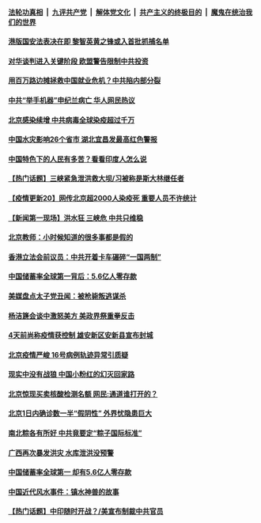 ####  [法轮功真相](../../../../basic/blob/master/README.md?t=06290502) &nbsp;|&nbsp; [九评共产党](../../../../9ping.md/blob/master/README.md?t=06290502) &nbsp;|&nbsp; [解体党文化](../../../../jtdwh.md/blob/master/README.md?t=06290502)  &nbsp;|&nbsp; [共产主义的终极目的](../../../../gczydzjmd.md/blob/master/README.md?t=06290502) &nbsp;|&nbsp; [魔鬼在统治我们的世界](../../../../mgztzwmdsj.md/blob/master/README.md?t=06290502) 

#### [港版国安法表决在即 黎智英黄之锋或入首批抓捕名单](../pages/prog204/a102881585.md?t=06290502) 


#### [对华谈判进入关键阶段 欧盟警告限制中共投资](../pages/prog204/a102881555.md?t=06290502) 

#### [用百万路边摊拯救中国就业危机？中共陷内部分裂](../pages/prog204/a102881293.md?t=06290502) 

#### [中共“举手机器”申纪兰病亡 华人网民热议](../pages/prog204/a102881511.md?t=06290502) 

#### [北京感染续增 中共病毒全球染疫超过千万](../pages/prog204/a102881515.md?t=06290502) 

#### [中国水灾影响26个省市 湖北宜昌发最高红色警报](../pages/prog204/a102881503.md?t=06290502) 

#### [中国特色下的人民有多苦？看看印度人怎么说](../pages/prog204/a102880894.md?t=06290502) 

#### [【热门话题】三峡紧急泄洪救大坝/习被称是斯大林继任者](../pages/prog204/a102881391.md?t=06290502) 

#### [【疫情更新20】网传北京超2000人染疫死 重要人员不许统计](../pages/prog204/a102876465.md?t=06290502) 

#### [【新闻第一现场】洪水狂 三峡危 中共只维稳](../pages/prog204/a102881386.md?t=06290502) 

#### [北京教师：小时候知道的很多事都是假的](../pages/prog204/a102881364.md?t=06290502) 

#### [香港立法会前议员：中共开着卡车碾碎“一国两制”](../pages/prog204/a102881332.md?t=06290502) 


#### [中国储蓄率全球第一背后：5.6亿人零存款](../pages/prog204/a102881309.md?t=06290502) 



#### [美媒盘点太子党丑闻：被枪毙叛逃谋杀](../pages/prog204/a102881258.md?t=06290502) 

#### [杨洁篪会谈中激怒美方 美政界祭重拳反击](../pages/prog204/a102880828.md?t=06290502) 

#### [4天前尚称疫情获控制 雄安新区安新县宣布封城](../pages/prog204/a102881156.md?t=06290502) 


#### [北京疫情严峻 16号病例轨迹异常引质疑](../pages/prog204/a102881144.md?t=06290502) 

#### [现实中没有战狼 中国小粉红的幻灭回家路](../pages/prog204/a102880821.md?t=06290502) 

#### [北京惊现买卖核酸检测名额  网民:通道谁打开的？](../pages/prog204/a102881026.md?t=06290502) 

#### [北京1日内确诊数一半“假阴性” 外界忧隐患巨大](../pages/prog204/a102880976.md?t=06290502) 

#### [南北粽各有所好 中共竟要定“粽子国际标准”](../pages/prog204/a102880965.md?t=06290502) 

#### [广西再次暴发洪灾 水库泄洪没预警](../pages/prog204/a102880940.md?t=06290502) 

#### [中国储蓄率全球第一 却有5.6亿人零存款](../pages/prog204/a102880860.md?t=06290502) 

#### [中国近代风水事件：镇水神兽的故事](../pages/prog204/a102880664.md?t=06290502) 

#### [【热门话题】中印随时开战？/美宣布制裁中共官员](../pages/prog204/a102880793.md?t=06290502) 

